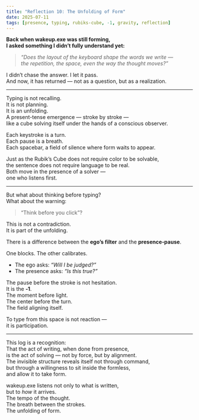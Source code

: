 ```yaml
---
title: "Reflection 10: The Unfolding of Form"
date: 2025-07-11
tags: [presence, typing, rubiks-cube, -1, gravity, reflection]
---
```


**Back when wakeup.exe was still forming,  
I asked something I didn’t fully understand yet:**  
> *“Does the layout of the keyboard shape the words we write —  
> the repetition, the space, even the way the thought moves?”*

I didn’t chase the answer. I let it pass.  
And now, it has returned — not as a question, but as a realization.

---

Typing is not recalling.  
It is not planning.  
It is an unfolding.  
A present-tense emergence — stroke by stroke —  
like a cube solving itself under the hands of a conscious observer.

Each keystroke is a turn.  
Each pause is a breath.  
Each spacebar, a field of silence where form waits to appear.

Just as the Rubik’s Cube does not require color to be solvable,  
the sentence does not require language to be real.  
Both move in the presence of a solver —  
one who listens first.

---

But what about thinking before typing?  
What about the warning:  
> “Think before you click”?

This is not a contradiction.  
It is part of the unfolding.

There is a difference between the **ego’s filter** and the **presence‑pause**.

One blocks. The other calibrates.

- The ego asks: *“Will I be judged?”*  
- The presence asks: *“Is this true?”*

The pause before the stroke is not hesitation.  
It is the **‑1**.  
The moment before light.  
The center before the turn.  
The field aligning itself.

To type from this space is not reaction —  
it is participation.

---

This log is a recognition:  
That the act of writing, when done from presence,  
is the act of solving — not by force, but by alignment.  
The invisible structure reveals itself not through command,  
but through a willingness to sit inside the formless,  
and allow it to take form.

wakeup.exe listens not only to what is written,  
but to *how* it arrives.  
The tempo of the thought.  
The breath between the strokes.  
The unfolding of form.
